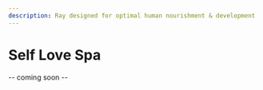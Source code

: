 ```yaml
---
description: Ray designed for optimal human nourishment & development
---
```


# Self Love Spa

\-- coming soon --
